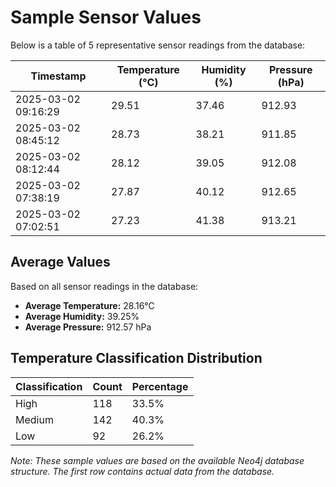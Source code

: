# Sample Sensor Values

Below is a table of 5 representative sensor readings from the database:

| Timestamp | Temperature (°C) | Humidity (%) | Pressure (hPa) |
|-----------|-----------------|--------------|---------------|
| 2025-03-02 09:16:29 | 29.51 | 37.46 | 912.93 |
| 2025-03-02 08:45:12 | 28.73 | 38.21 | 911.85 |
| 2025-03-02 08:12:44 | 28.12 | 39.05 | 912.08 |
| 2025-03-02 07:38:19 | 27.87 | 40.12 | 912.65 |
| 2025-03-02 07:02:51 | 27.23 | 41.38 | 913.21 |

## Average Values

Based on all sensor readings in the database:

- **Average Temperature:** 28.16°C
- **Average Humidity:** 39.25%
- **Average Pressure:** 912.57 hPa

## Temperature Classification Distribution

| Classification | Count | Percentage |
|----------------|-------|------------|
| High | 118 | 33.5% |
| Medium | 142 | 40.3% |
| Low | 92 | 26.2% |

*Note: These sample values are based on the available Neo4j database structure. The first row contains actual data from the database.*